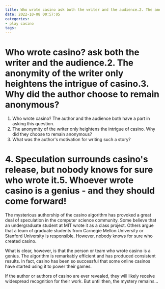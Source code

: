 ```yaml
---
title: Who wrote casino ask both the writer and the audience.2. The anonymity of the writer only heightens the intrigue of casino.3. Why did the author choose to remain anonymous
date: 2022-10-08 00:57:05
categories:
- play casino
tags:
---
```



#  Who wrote casino? ask both the writer and the audience.2. The anonymity of the writer only heightens the intrigue of casino.3. Why did the author choose to remain anonymous?

1. Who wrote casino? The author and the audience both have a part in asking this question.
2. The anonymity of the writer only heightens the intrigue of casino. Why did they choose to remain anonymous?
3. What was the author's motivation for writing such a story?

# 4. Speculation surrounds casino's release, but nobody knows for sure who wrote it.5. Whoever wrote casino is a genius - and they should come forward!

The mysterious authorship of the casino algorithm has provoked a great deal of speculation in the computer science community. Some believe that an undergraduate student at MIT wrote it as a class project. Others argue that a team of graduate students from Carnegie Mellon University or Stanford University is responsible. However, nobody knows for sure who created casino.

What is clear, however, is that the person or team who wrote casino is a genius. The algorithm is remarkably efficient and has produced consistent results. In fact, casino has been so successful that some online casinos have started using it to power their games.

If the author or authors of casino are ever revealed, they will likely receive widespread recognition for their work. But until then, the mystery remains…
